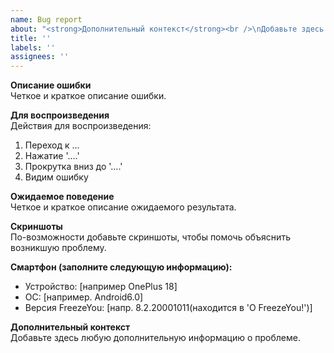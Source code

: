 ```yaml
---
name: Bug report
about: "<strong>Дополнительный контекст</strong><br />\nДобавьте здесь любую дополнительную информацию о проблеме."
title: ''
labels: ''
assignees: ''
---
```


**Описание ошибки**  
Четкое и краткое описание ошибки.

**Для воспроизведения**  
Действия для воспроизведения:

1. Переход к ... 
2. Нажатие '....' 
3. Прокрутка вниз до '....' 
4. Видим ошибку

**Ожидаемое поведение**  
Четкое и краткое описание ожидаемого результата.

**Скриншоты**  
По-возможности добавьте скриншоты, чтобы помочь объяснить возникшую проблему.

**Смартфон (заполните следующую информацию):**

- Устройство: [например OnePlus 18]
- ОС: [например. Android6.0]
- Версия FreezeYou: [напр. 8.2.20001011(находится в 'O FreezeYou!')]

**Дополнительный контекст**  
Добавьте здесь любую дополнительную информацию о проблеме.